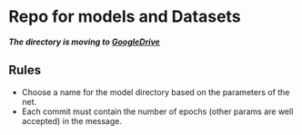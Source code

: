 # Repo for models and Datasets

**_The directory is moving to [GoogleDrive](https://drive.google.com/open?id=1wVnDW9gHAos3A7OQGDjqsBAfATcaprGt)_**


## Rules

- Choose a name for the model directory based on the parameters of the net.
- Each commit must contain the number of epochs (other params are well accepted) in the message.

